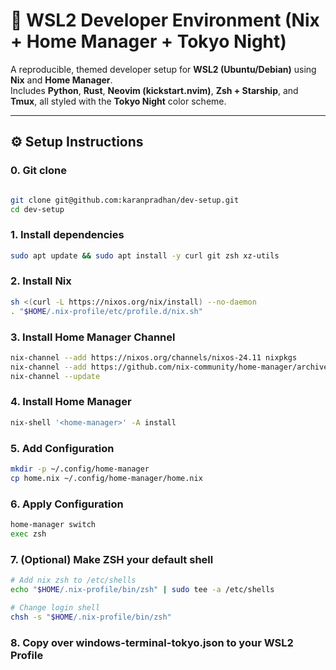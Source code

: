 # 🌌 WSL2 Developer Environment (Nix + Home Manager + Tokyo Night)

A reproducible, themed developer setup for **WSL2 (Ubuntu/Debian)** using **Nix** and **Home Manager**.  
Includes **Python**, **Rust**, **Neovim (kickstart.nvim)**, **Zsh + Starship**, and **Tmux**, all styled with the **Tokyo Night** color scheme.

---

## ⚙️ Setup Instructions

### 0. Git clone

```bash

git clone git@github.com:karanpradhan/dev-setup.git
cd dev-setup

```

### 1. Install dependencies
```bash
sudo apt update && sudo apt install -y curl git zsh xz-utils

```

### 2. Install Nix

```bash
sh <(curl -L https://nixos.org/nix/install) --no-daemon
. "$HOME/.nix-profile/etc/profile.d/nix.sh"
```

### 3. Install Home Manager Channel

```bash
nix-channel --add https://nixos.org/channels/nixos-24.11 nixpkgs
nix-channel --add https://github.com/nix-community/home-manager/archive/release-24.11.tar.gz home-manager
nix-channel --update
```

### 4. Install Home Manager

```bash
nix-shell '<home-manager>' -A install
```

### 5. Add Configuration

```bash
mkdir -p ~/.config/home-manager
cp home.nix ~/.config/home-manager/home.nix

```

### 6. Apply Configuration

```bash
home-manager switch
exec zsh
```

### 7. (Optional) Make ZSH your default shell

```bash
# Add nix zsh to /etc/shells
echo "$HOME/.nix-profile/bin/zsh" | sudo tee -a /etc/shells

# Change login shell
chsh -s "$HOME/.nix-profile/bin/zsh"

```

### 8. Copy over windows-terminal-tokyo.json to your WSL2 Profile

